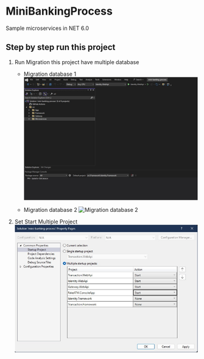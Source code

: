 # MiniBankingProcess
Sample microservices in NET 6.0

## Step by step run this project
1. Run Migration
this project have multiple database
	- Migration database 1
![Migration database 1](https://github.com/yankzsoe/MiniBankingProcess/blob/main/ReadMeAssets/RunMigration1.jpg)

	- Migration database 2
![Migration database 2](https://github.com/yankzsoe/MiniBankingProcess/blob/main/ReadMeAssets/RunMigration12.jpg)

2. Set Start Multiple Project
![Set Start Multiple Project](https://github.com/yankzsoe/MiniBankingProcess/blob/main/ReadMeAssets/SetStartMultipleProject.jpg)

